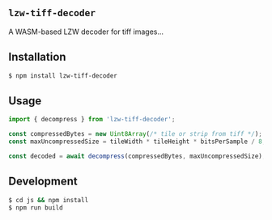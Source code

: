 ## `lzw-tiff-decoder`

A WASM-based LZW decoder for tiff images... 

## Installation

```bash
$ npm install lzw-tiff-decoder
```

## Usage

```javascript
import { decompress } from 'lzw-tiff-decoder';

const compressedBytes = new Uint8Array(/* tile or strip from tiff */);
const maxUncompressedSize = tileWidth * tileHeight * bitsPerSample / 8;

const decoded = await decompress(compressedBytes, maxUncompressedSize);
```

## Development

```bash
$ cd js && npm install
$ npm run build
```
